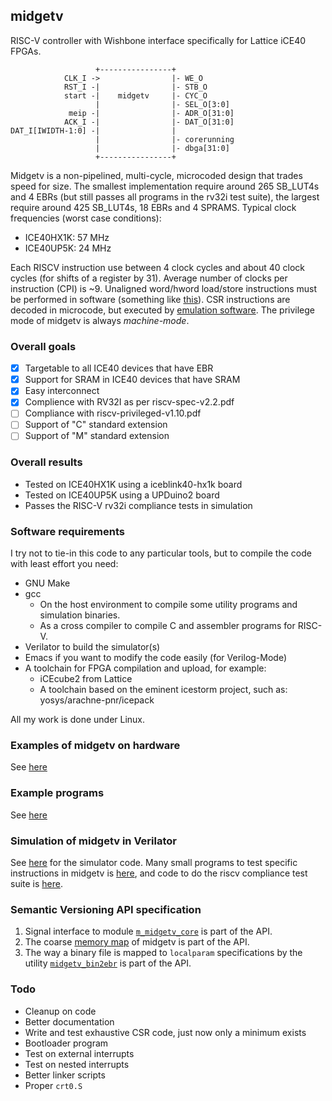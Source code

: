 ## midgetv

RISC-V controller with Wishbone interface specifically for Lattice
iCE40 FPGAs. 
   
                       +----------------+
                CLK_I ->                |- WE_O
                RST_I -|                |- STB_O
                start -|    midgetv     |- CYC_O
                       |                |- SEL_O[3:0] 
                 meip -|                |- ADR_O[31:0]
                ACK_I -|                |- DAT_O[31:0]
    DAT_I[IWIDTH-1:0] -|                |
                       |                |- corerunning
                       |                |- dbga[31:0]
                       +----------------+
                       
Midgetv is a non-pipelined, multi-cycle, microcoded design that trades
speed for size.  The smallest implementation require around 265
SB_LUT4s and 4 EBRs (but still passes all programs in the rv32i test
suite), the largest require around 425 SB_LUT4s, 18 EBRs and 4
SPRAMS. Typical clock frequencies (worst case conditions):
 - ICE40HX1K: 57 MHz
 - ICE40UP5K: 24 MHz

Each RISCV instruction use between 4 clock cycles and about 40 clock
cycles (for shifts of a register by 31). Average number of clocks per
instruction (CPI) is ~9. Unaligned word/hword load/store instructions
must be performed in software (something like
[this](work/sw/first/t160.S)). CSR instructions are decoded in microcode,
but executed by [emulation software](work/sw/inc/midgetv_minimal_csr.S).
The privilege mode of midgetv is always *machine-mode*.

### Overall goals 
 -  [x] Targetable to all ICE40 devices that have EBR
 -  [x] Support for SRAM in ICE40 devices that have SRAM
 -  [x] Easy interconnect
 -  [x] Complience with RV32I as per riscv-spec-v2.2.pdf
 -  [ ] Compliance with riscv-privileged-v1.10.pdf
 -  [ ] Support of "C" standard extension
 -  [ ] Support of "M" standard extension

### Overall results
  - Tested on ICE40HX1K using a iceblink40-hx1k board
  - Tested on ICE40UP5K using a UPDuino2 board
  - Passes the RISC-V rv32i compliance tests in simulation

### Software requirements

I try not to tie-in this code to any particular tools, but to compile the code with 
least effort you need:

- GNU Make
- gcc
  - On the host environment to compile some utility programs and simulation binaries.
  - As a cross compiler to compile C and assembler programs for RISC-V.
- Verilator to build the simulator(s)
- Emacs if you want to modify the code easily (for Verilog-Mode)
- A toolchain for FPGA compilation and upload, for example:
  - iCEcube2 from Lattice
  - A toolchain based on the eminent icestorm project, such as: yosys/arachne-pnr/icepack

All my work is done under Linux.

### Examples of midgetv on hardware
See [here](work/hwtst)

### Example programs
See [here](work/sw/hwexamples)

### Simulation of midgetv in Verilator
See [here](work/tst) for the simulator code. Many small programs to test specific instructions in midgetv is [here](work/sw/first), and code to do the riscv compliance test suite is [here](work/sw/second).



### Semantic Versioning API specification
1. Signal interface to module [`m_midgetv_core`](work/code/m_midgetv_core.v) is part of the API.
2. The coarse [memory map](work/sw/inc/midgetv.inc) of midgetv is part of the API. 
3. The way a binary file is mapped to `localparam` specifications by the
   utility [`midgetv_bin2ebr`](work/util/midgetv_bin2ebr.c) is part of the API.


### Todo

- Cleanup on code
- Better documentation
- Write and test exhaustive CSR code, just now only a minimum exists
- Bootloader program
- Test on external interrupts
- Test on nested interrupts
- Better linker scripts
- Proper `crt0.S`
